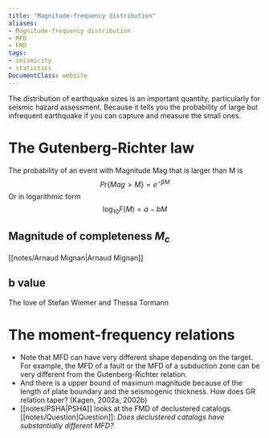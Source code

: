 ```yaml
---
title: "Magnitude-frequency distribution"
aliases:
- Magnitude-frequency distribution
- MFD
- FMD
tags:
- seismicity
- statistics
DocumentClass: website
---
```


The distribution of earthquake sizes is an important quantity, particularly for seismic hazard assessment. Because it tells you the probability of large but infrequent earthquake if you can capture and measure the small ones.

# The Gutenberg-Richter law
The probability of an event with Magnitude Mag that is larger than M is
$$Pr\{Mag>M\} = e^{-\beta M}$$
Or in logarithmic form
$$\log_{10}F(M) = a-bM$$
## Magnitude of completeness $M_c$
[[notes/Arnaud Mignan|Arnaud Mignan]]

## b value
The love of Stefan Wiemer and Thessa Tormann

# The moment-frequency relations
- Note that MFD can have very different shape depending on the target. For example, the MFD of a fault or the MFD of a subduction zone can be very different from the Gutenberg-Richter relation.
- And there is a upper bound of maximum magnitude because of the length of plate boundary and the seismogenic thickness. How does GR relation taper? (Kagen, 2002a, 2002b)
- [[notes/PSHA|PSHA]] looks at the FMD of declustered catalogs. [[notes/Question|Question]]: *Does declustered catalogs have substantially different MFD?*

